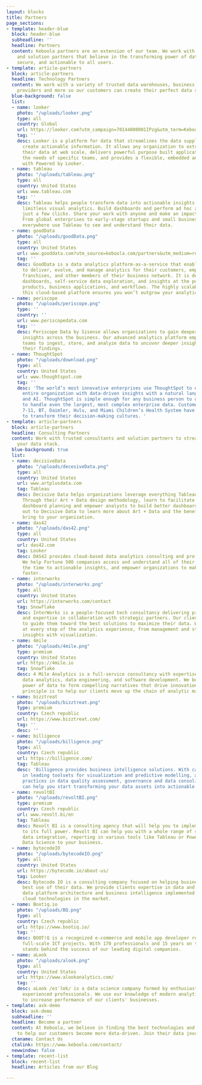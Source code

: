 ```yaml
---
layout: blocks
title: Partners
page_sections:
- template: header-blue
  block: header-blue
  subheadline: ''
  headline: Partners
  content: Keboola partners are an extension of our team. We work with the best technology
    and solution partners that believe in the transforming power of data that is accessible,
    secure, and actionable to all users.
- template: article-partners
  block: article-partners
  headline: Technology Partners
  content: We work with a variety of trusted data warehouses, business intelligence
    providers and more so our customers can create their perfect data stack.
  blue-background: false
  list:
  - name: looker
    photo: "/uploads/looker.png"
    type: all
    country: Global
    url: https://looker.com?utm_campaign=70144000001IPzg&utm_term=Keboola&utm_source=Keboola&utm_medium=partner%20referral
    tag: ''
    desc: Looker is a platform for data that streamlines the data supply chain to
      create actionable information. It allows any organization to extract value from
      their data at web scale, delivers powerful purpose built applications to address
      the needs of specific teams, and provides a flexible, embedded analytics framework
      with Powered by Looker.
  - name: tableau
    photo: "/uploads/tableau.png"
    type: all
    country: United States
    url: www.tableau.com
    tag: ''
    desc: Tableau helps people transform data into actionable insights. Explore with
      limitless visual analytics. Build dashboards and perform ad hoc analyses in
      just a few clicks. Share your work with anyone and make an impact on your business.
      From global enterprises to early-stage startups and small businesses, people
      everywhere use Tableau to see and understand their data.
  - name: goodData
    photo: "/uploads/goodData.png"
    type: all
    country: United States
    url: www.gooddata.com?utm_source=keboola.com/partners&utm_medium=referral&utm_campaign=referral_logo_from_partners
    tag: ''
    desc: GoodData is a data analytics platform-as-a-service that enables organizations
      to deliver, evolve, and manage analytics for their customers, employees, partners,
      franchises, and other members of their business network. It is designed to deliver
      dashboards, self-service data exploration, and insights at the point of work—in
      products, business applications, and workflows. The highly scalable nature of
      this cloud-based platform ensures you won’t outgrow your analytics investments.
  - name: periscope
    photo: "/uploads/periscope.png"
    type: ''
    country: ''
    url: www.periscopedata.com
    tag: ''
    desc: Periscope Data by Sisense allows organizations to gain deeper, more actionable
      insights across the business. Our advanced analytics platform empowers data
      teams to ingest, store, and analyze data to uncover deeper insights then visualize
      their findings.
  - name: ThoughtSpot
    photo: "/uploads/download.png"
    type: all
    country: United States
    url: www.thoughtspot.com
    tag: ''
    desc: 'The world’s most innovative enterprises use ThoughtSpot to empower their
      entire organization with data-driven insights with a natural language search
      and AI. ThoughtSpot is simple enough for any business person to use, yet built
      to handle even the largest, most complex enterprise data. Customers like Walmart,
      7-11, BT, Daimler, Hulu, and Miami Children’s Health System have turned to ThoughtSpot
      to transform their decision-making cultures. '
- template: article-partners
  block: article-partners
  headline: Consulting Partners
  content: Work with trusted consultants and solution partners to streamline and maximize
    your data stack.
  blue-background: true
  list:
  - name: decisiveData
    photo: "/uploads/decesiveData.png"
    type: all
    country: United States
    url: www.artplusdata.com
    tag: Tableau
    desc: Decisive Data helps organizations leverage everything Tableau has to offer.
      Through their Art + Data design methodology, learn to facilitate cross-team
      dashboard planning and empower analysts to build better dashboards faster. Reach
      out to Decisive Data to learn more about Art + Data and the benefits it can
      bring to your organization.
  - name: das42
    photo: "/uploads/das42.png"
    type: all
    country: United States
    url: das42.com
    tag: Looker
    desc: DAS42 provides cloud-based data analytics consulting and professional services.
      We help Fortune 500 companies access and understand all of their data, reduce
      the time to actionable insights, and empower organizations to make better decisions
      faster.
  - name: interworks
    photo: "/uploads/interworks.png"
    type: all
    country: United States
    url: https://interworks.com/contact
    tag: Snowflake
    desc: InterWorks is a people-focused tech consultancy delivering premier service
      and expertise in collaboration with strategic partners. Our clients trust us
      to guide them toward the best solutions to maximize their data. We empower people
      at every step of the analytics experience, from management and storage to communicating
      insights with visualization.
  - name: 4mile
    photo: "/uploads/4mile.png"
    type: premium
    country: United States
    url: https://4mile.io
    tag: Snowflake
    desc: 4 Mile Analytics is a full-service consultancy with expertise in strategy,
      data analytics, data engineering, and software development. We believe in the
      power of data to form compelling narratives that drive innovation. Our guiding
      principle is to help our clients move up the chain of analytic maturity.
  - name: bizztreat
    photo: "/uploads/bizztreat.png"
    type: premium
    country: Czech republic
    url: https://www.bizztreat.com/
    tag: ''
    desc: ''
  - name: billigence
    photo: "/uploads/billigence.png"
    type: all
    country: Czech republic
    url: https://billigence.com/
    tag: Tableau
    desc: 'Billigence provides business intelligence solutions. With capabilities
      in leading toolsets for visualization and predictive modelling, and also robust
      practices in data quality assessment, governance and data consolidation, we
      can help you start transforming your data assets into actionable insights, today. '
  - name: revoltBI
    photo: "/uploads/revoltBI.png"
    type: premium
    country: Czech republic
    url: www.revolt.bi/en
    tag: Tableau
    desc: Revolt BI is a consulting agency that will help you to implement Keboola
      to its full power. Revolt BI can help you with a whole range of services like
      data integration, reporting in various tools like Tableau or Power BI and applying
      Data Science to your business.
  - name: bytecodeIO
    photo: "/uploads/bytecodeIO.png"
    type: all
    country: United States
    url: https://bytecode.io/about-us/
    tag: Looker
    desc: Bytecode IO is a consulting company focused on helping businesses make the
      best use of their data. We provide clients expertise in data and software engineering,
      data platform architecture and business intelligence implemented on the best
      cloud technologies in the market.
  - name: Bootiq.io
    photo: "/uploads/BQ.png"
    type: all
    country: Czech republic
    url: https://www.bootiq.io/
    tag: ''
    desc: BOOT!Q is a recognized e-commerce and mobile app developer ready to deliver
      full-scale ICT projects. With 170 professionals and 15 years on the market BOOT!Q
      stands behind the success of our leading digital companies.
  - name: aLook
    photo: "/uploads/alook.png"
    type: all
    country: United States
    url: https://www.alookanalytics.com/
    tag: ''
    desc: aLook /eɪˈlʊk/ is a data science company formed by enthusiastic young yet
      experienced professionals. We use our knowledge of modern analytical approaches
      to increase performance of our clients'​ businesses.
- template: ask-demo
  block: ask-demo
  subheadline: ''
  headline: Become a partner
  content: At Keboola, we believe in finding the best technologies and consultants
    to help our customers become more data-driven. Join their data journey with us.
  ctaname: Contact Us
  ctalink: https://www.keboola.com/contact/
  newwindow: false
- template: recent-list
  block: recent-list
  headline: Articles from our Blog

---
```

